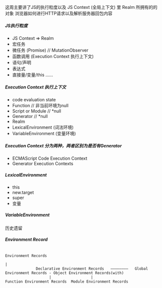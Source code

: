 这周主要讲了JS的执行粒度以及 JS Context (全局上下文) 里 Realm 所拥有的的对象
浏览器如何进行HTTP请求以及解析服务器回包内容

##### JS执行粒度
- JS Context => Realm
- 宏任务
- 微任务 (Promise) // MutationObserver
- 函数调用 (Execution Context 执行上下文) 
- 语句/声明
- 表达式
- 直接量/变量/this ......

##### Execution Context 执行上下文
- code evaluation state
- Function // 非当前环境为null
- Script or Module // *null
- Generator // *null
- Realm
- LexicalEnvironment (词法环境)
- VariableEnvironment (变量环境)

##### Execution Context 分为两种，两者区别为是否有Generator
- ECMAScript Code Execution Context
- Generator Execution Contexts

##### LexicalEnvironment
- this
- new.target
- super
- 变量

##### VariableEnvironment
历史遗留

##### Environment Record
                                                                   Environment Records
                                                                            |
                  Declarative Environment Records   ————————   Global Environment Records - Object Environment Records(with)
                        |                  |
    Function Environment Records  Module Environment Records